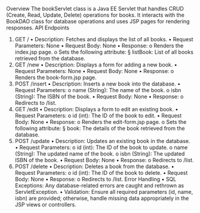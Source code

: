Overview
The bookServlet class is a Java EE Servlet that handles CRUD (Create, Read, Update, Delete) operations for books. It interacts
with the BookDAO class for database operations and uses JSP pages for rendering responses.
API Endpoints
1. GET /
   • Description: Fetches and displays the list of all books.
   • Request Parameters: None
   • Request Body: None
   • Response:
   o Renders the index.jsp page.
   o Sets the following attribute:
   § listBook: List of all books retrieved from the database.
2. GET /new
   • Description: Displays a form for adding a new book.
   • Request Parameters: None
   • Request Body: None
   • Response:
   o Renders the book-form.jsp page.
3. POST /insert
   • Description: Inserts a new book into the database.
   • Request Parameters:
   o name (String): The name of the book.
   o isbn (String): The ISBN of the book.
   • Request Body: None
   • Response:
   o Redirects to /list.
4. GET /edit
   • Description: Displays a form to edit an existing book.
   • Request Parameters:
   o id (int): The ID of the book to edit.
   • Request Body: None
   • Response:
   o Renders the edit-form.jsp page.
   o Sets the following attribute:
   § book: The details of the book retrieved from the database.
5. POST /update
   • Description: Updates an existing book in the database.
   • Request Parameters:
   o id (int): The ID of the book to update.
   o name (String): The updated name of the book.
   o isbn (String): The updated ISBN of the book.
   • Request Body: None
   • Response:
   o Redirects to /list.
6. POST /delete
   • Description: Deletes a book from the database.
   • Request Parameters:
   o id (int): The ID of the book to delete.
   • Request Body: None
   • Response:
   o Redirects to /list.
   Error Handling
   • SQL Exceptions: Any database-related errors are caught and rethrown as ServletException.
   • Validation: Ensure all required parameters (id, name, isbn) are provided; otherwise, handle missing data appropriately
   in the JSP views or controllers.